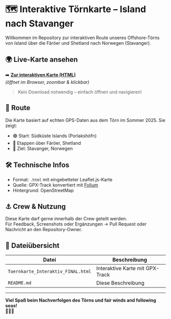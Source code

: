 # 🗺️ Interaktive Törnkarte – Island nach Stavanger

Willkommen im Repository zur interaktiven Route unseres Offshore-Törns von Island über die Färöer und Shetland nach Norwegen (Stavanger).

## 🌍 Live-Karte ansehen

➡️ **[Zur interaktiven Karte (HTML)](https://joergstoellger-priv.github.io/Toern_Island_Stavanger/Toernkarte_Interaktiv_FINAL.html)**  
*(öffnet im Browser, zoombar & klickbar)*

> Kein Download notwendig – einfach öffnen und navigieren!

## 📌 Route

Die Karte basiert auf echten GPS-Daten aus dem Törn im Sommer 2025. Sie zeigt:

- 🟢 Start: Südküste Islands (Porlakshöfn)
- 🔵 Etappen über Färöer, Shetland
- 🔴 Ziel: Stavanger, Norwegen

## 🛠️ Technische Infos

- Format: `.html` mit eingebetteter Leaflet.js-Karte
- Quelle: GPX-Track konvertiert mit [Folium](https://python-visualization.github.io/folium/)
- Hintergrund: OpenStreetMap

## ⚓ Crew & Nutzung

Diese Karte darf gerne innerhalb der Crew geteilt werden.  
Für Feedback, Screenshots oder Ergänzungen → Pull Request oder Nachricht an den Repository-Owner.

## 📂 Dateiübersicht

| Datei                              | Beschreibung                           |
|------------------------------------|----------------------------------------|
| `Toernkarte_Interaktiv_FINAL.html` | Interaktive Karte mit GPX-Track        |
| `README.md`                        | Diese Beschreibung                     |

---

**Viel Spaß beim Nachverfolgen des Törns und fair winds and following seas!**  
🧭⛵🌊
